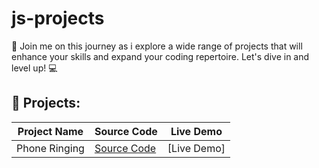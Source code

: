 # js-projects

📢 Join me on this journey as i explore a wide range of projects that will enhance your skills and expand your coding repertoire. Let's dive in and level up! 💻

## 🔨 Projects:

| Project Name  | Source Code                                                                        | Live Demo   |
| ------------- | ---------------------------------------------------------------------------------- | ----------- |
| Phone Ringing | [Source Code](https://github.com/karamanburak/js-projects/tree/main/phone-ringing) | [Live Demo] |
